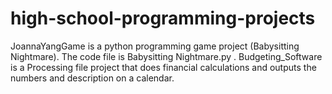 # high-school-programming-projects
JoannaYangGame is a python programming game project (Babysitting Nightmare). The code file is Babysitting Nightmare.py .
Budgeting_Software is a Processing file project that does financial calculations and outputs the numbers and description on a calendar.

